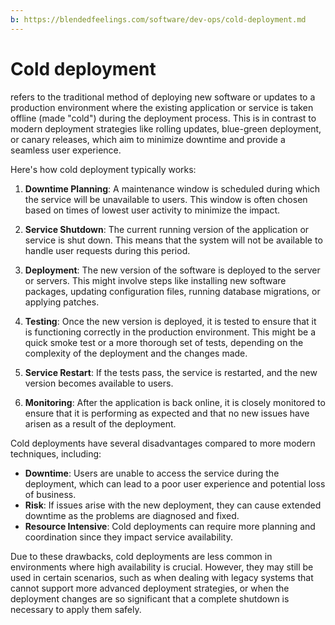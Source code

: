 ```yaml
---
b: https://blendedfeelings.com/software/dev-ops/cold-deployment.md
---
```


# Cold deployment 
refers to the traditional method of deploying new software or updates to a production environment where the existing application or service is taken offline (made "cold") during the deployment process. This is in contrast to modern deployment strategies like rolling updates, blue-green deployment, or canary releases, which aim to minimize downtime and provide a seamless user experience.

Here's how cold deployment typically works:

1. **Downtime Planning**: A maintenance window is scheduled during which the service will be unavailable to users. This window is often chosen based on times of lowest user activity to minimize the impact.

2. **Service Shutdown**: The current running version of the application or service is shut down. This means that the system will not be available to handle user requests during this period.

3. **Deployment**: The new version of the software is deployed to the server or servers. This might involve steps like installing new software packages, updating configuration files, running database migrations, or applying patches.

4. **Testing**: Once the new version is deployed, it is tested to ensure that it is functioning correctly in the production environment. This might be a quick smoke test or a more thorough set of tests, depending on the complexity of the deployment and the changes made.

5. **Service Restart**: If the tests pass, the service is restarted, and the new version becomes available to users.

6. **Monitoring**: After the application is back online, it is closely monitored to ensure that it is performing as expected and that no new issues have arisen as a result of the deployment.

Cold deployments have several disadvantages compared to more modern techniques, including:

- **Downtime**: Users are unable to access the service during the deployment, which can lead to a poor user experience and potential loss of business.
- **Risk**: If issues arise with the new deployment, they can cause extended downtime as the problems are diagnosed and fixed.
- **Resource Intensive**: Cold deployments can require more planning and coordination since they impact service availability.

Due to these drawbacks, cold deployments are less common in environments where high availability is crucial. However, they may still be used in certain scenarios, such as when dealing with legacy systems that cannot support more advanced deployment strategies, or when the deployment changes are so significant that a complete shutdown is necessary to apply them safely.